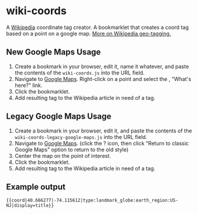 # wiki-coords

A [Wikipedia](http://en.wikipedia.org/ "Wikipedia") coordinate tag creator. A bookmarklet that creates a coord tag based on a point on a google map. [More on Wikipedia geo-tagging.](https://en.wikipedia.org/wiki/Wikipedia:WikiProject_Geographical_coordinates "Wikipedia geo-tagging")

## New Google Maps Usage

1. Create a bookmark in your browser, edit it, name it whatever, and paste the contents of the `wiki-coords.js` into the URL field.
2. Navigate to [Google Maps](https://maps.google.com/ "Google Maps"). Right-click on a point and select the , "What's here?" link.
3. Click the bookmarklet.
4. Add resulting tag to the Wikipedia article in need of a tag.

## Legacy Google Maps Usage

1. Create a bookmark in your browser, edit it, and paste the contents of the `wiki-coords-legacy-google-maps.js` into the URL field.
2. Navigate to [Google Maps](https://maps.google.com/ "Google Maps"). (click the ? icon, then click "Return to classic Google Maps" option to return to the old style)
3. Center the map on the point of interest.
4. Click the bookmarklet.
5. Add resulting tag to the Wikipedia article in need of a tag.

## Example output

<code>{{coord|40.666277|-74.115612|type:landmark_globe:earth_region:US-NJ|display=title}}</code>
